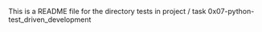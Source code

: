 This is a README file for the directory tests in project / task 0x07-python-test_driven_development
